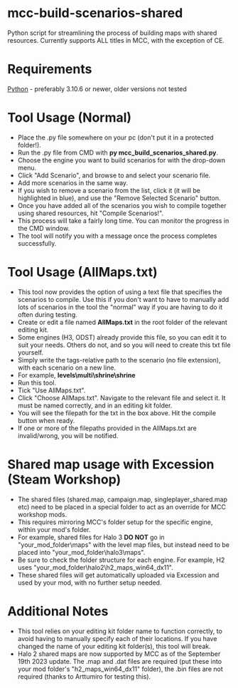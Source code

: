 # mcc-build-scenarios-shared
Python script for streamlining the process of building maps with shared resources.
Currently supports ALL titles in MCC, with the exception of CE.

# Requirements
[Python](https://www.python.org/) - preferably 3.10.6 or newer, older versions not tested

# Tool Usage (Normal)
* Place the .py file somewhere on your pc (don't put it in a protected folder!).
* Run the .py file from CMD with **py mcc_build_scenarios_shared.py**.
* Choose the engine you want to build scenarios for with the drop-down menu.
* Click "Add Scenario", and browse to and select your scenario file.
* Add more scenarios in the same way.
* If you wish to remove a scenario from the list, click it (it will be highlighted in blue), and use the "Remove Selected Scenario" button.
* Once you have added all of the scenarios you wish to compile together using shared resources, hit "Compile Scenarios!".
* This process will take a fairly long time. You can monitor the progress in the CMD window.
* The tool will notify you with a message once the process completes successfully.

# Tool Usage (AllMaps.txt)
* This tool now provides the option of using a text file that specifies the scenarios to compile. Use this if you don't want to have to manually add lots of scenarios in the tool the "normal" way if you are having to do it often during testing.
* Create or edit a file named **AllMaps.txt** in the root folder of the relevant editing kit.
* Some engines (H3, ODST) already provide this file, so you can edit it to suit your needs. Others do not, and so you will need to create this txt file yourself.
* Simply write the tags-relative path to the scenario (no file extension), with each scenario on a new line.
* For example, **levels\multi\shrine\shrine**
* Run this tool.
* Tick "Use AllMaps.txt".
* Click "Choose AllMaps.txt". Navigate to the relevant file and select it. It must be named correctly, and in an editing kit folder.
* You will see the filepath for the txt in the box above. Hit the compile button when ready.
* If one or more of the filepaths provided in the AllMaps.txt are invalid/wrong, you will be notified.

# Shared map usage with Excession (Steam Workshop)
* The shared files (shared.map, campaign.map, singleplayer_shared.map etc) need to be placed in a special folder to act as an override for MCC workshop mods.
* This requires mirroring MCC's folder setup for the specific engine, within your mod's folder.
* For example, shared files for Halo 3 **DO NOT** go in "your_mod_folder\maps" with the level map files, but instead need to be placed into "your_mod_folder\halo3\maps".
* Be sure to check the folder structure for each engine. For example, H2 uses "your_mod_folder\halo2\h2_maps_win64_dx11".
* These shared files will get automatically uploaded via Excession and used by your mod, with no further setup needed.

# Additional Notes
* This tool relies on your editing kit folder name to function correctly, to avoid having to manually specify each of their locations. If you have changed the name of your editing kit folder(s), this tool will break.
* Halo 2 shared maps are now supported by MCC as of the September 19th 2023 update. The .map and .dat files are required (put these into your mod folder's "h2_maps_win64_dx11" folder), the .bin files are not required (thanks to Arttumiro for testing this).
